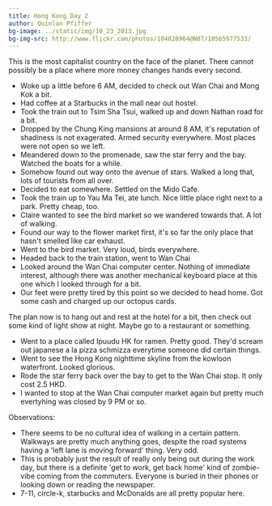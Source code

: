 ```yaml
---
title: Hong Kong Day 2
author: Quinlan Pfiffer
bg-image: ../static/img/10_23_2013.jpg
bg-img-src: http://www.flickr.com/photos/104820964@N07/10565977533/
---
```


This is the most capitalist country on the face of the planet. There cannot
possibly be a place where more money changes hands every second.

* Woke up a little before 6 AM, decided to check out Wan Chai and Mong Kok a
  bit.
* Had coffee at a Starbucks in the mall near out hostel.
* Took the train out to Tsim Sha Tsui, walked up and down Nathan road for a bit.
* Dropped by the Chung King mansions at around 8 AM, it's reputation of
  shadiness is not exagerated. Armed security everywhere. Most places were not
  open so we left.
* Meandered down to the promenade, saw the star ferry and the bay. Watched the
  boats for a while.
* Somehow found out way onto the avenue of stars. Walked a long that, lots of
  tourists from all over.
* Decided to eat somewhere. Settled on the Mido Cafe.
* Took the train up to Yau Ma Tei, ate lunch. Nice little place right next to a
  park. Pretty cheap, too.
* Claire wanted to see the bird market so we wandered towards that. A lot of
  walking.
* Found our way to the flower market first, it's so far the only place that
  hasn't smelled like car exhaust.
* Went to the bird market. Very loud, birds everywhere.
* Headed back to the train station, went to Wan Chai
* Looked around the Wan Chai computer center. Nothing of immediate interest,
  although there was another mechanical keyboard place at this one which I
  looked through for a bit.
* Our feet were pretty tired by this point so we decided to head home. Got some
  cash and charged up our octopus cards.

The plan now is to hang out and rest at the hotel for a bit, then check out some
kind of light show at night. Maybe go to a restaurant or something.

* Went to a place called Ipuudu HK for ramen. Pretty good. They'd scream out
  japanese a la pizza schmizza everytime someone did certain things.
* Went to see the Hong Kong nighttime skyline from the kowloon waterfront.
  Looked glorious.
* Rode the star ferry back over the bay to get to the Wan Chai stop. It only
  cost 2.5 HKD.
* I wanted to stop at the Wan Chai computer market again but pretty much
  evertyhing was closed by 9 PM or so.

Observations:

* There seems to be no cultural idea of walking in a certain pattern. Walkways
  are pretty much anything goes, despite the road systems having a 'left lane is
moving forward' thing. Very odd.
* This is probably just the result of really only being out during the work day,
  but there is a definite 'get to work, get back home' kind of zombie-vibe
coming from the commuters. Everyone is buried in their phones or looking down or
reading the newspaper.
* 7-11, circle-k, starbucks and McDonalds are all pretty popular here.

